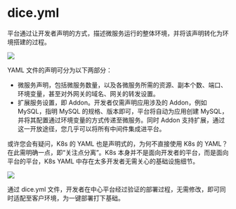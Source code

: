 # dice.yml

平台通过让开发者声明的方式，描述微服务运行的整体环境，并将该声明转化为环境搭建的过程。

![](https://terminus-paas.oss-cn-hangzhou.aliyuncs.com/paas-doc/2021/08/23/25d12ec9-1904-4ff0-9df2-5d2c2164f701.png)

YAML 文件的声明可分为以下两部分：

* 微服务声明，包括微服务数量，以及各微服务所需的资源、副本个数、端口、环境变量，甚至对外网关的域名、网关的转发设置。
* 扩展服务设置，即 Addon。开发者仅需声明应用涉及的 Addon，例如 MySQL，指明 MySQL 的规格、版本即可，平台将自动为应用创建 MySQL，并将其配置通过环境变量的方式传递至微服务。同时 Addon 支持扩展，通过这一开放途径，您几乎可以将所有中间件集成进平台。

或许您会有疑问，K8s 的 YAML 也是声明式的，为何不直接使用 K8s 的 YAML？在此需明确一点，即“关注点分离”。K8s 本身并不是面向开发者的平台，而是面向平台的平台，K8s YAML 中存在太多开发者无需关心的基础设施细节。

![](https://terminus-paas.oss-cn-hangzhou.aliyuncs.com/paas-doc/2021/08/23/9e186d95-90fb-4562-abda-911f5e786d7d.png)

通过 dice.yml 文件，开发者在中心平台经过验证的部署过程，无需修改，即可同时适配至客户环境，为一键部署打下基础。
